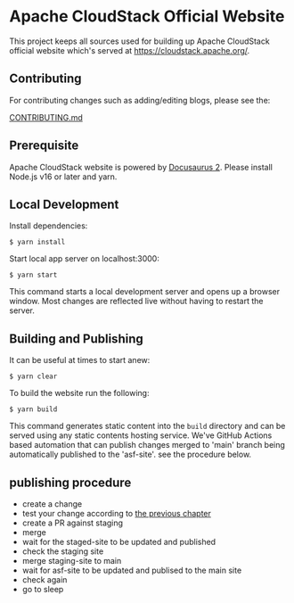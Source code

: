 # Apache CloudStack Official Website

This project keeps all sources used for building up Apache CloudStack
official website which's served at https://cloudstack.apache.org/.

## Contributing

For contributing changes such as adding/editing blogs, please see the:

[CONTRIBUTING.md](./CONTRIBUTING.md)

## Prerequisite

Apache CloudStack website is powered by [Docusaurus 2](https://docusaurus.io/).
Please install Node.js v16 or later and yarn.

## Local Development

Install dependencies:

```
$ yarn install
```

Start local app server on localhost:3000:

```
$ yarn start
```

This command starts a local development server and opens up a browser window.
Most changes are reflected live without having to restart the server.

## <a name="building-and-publishing">Building and Publishing</a>

It can be useful at times to start anew:

```
$ yarn clear
```

To build the website run the following:

```
$ yarn build
```

This command generates static content into the `build` directory and can be
served using any static contents hosting service. We've GitHub Actions based
automation that can publish changes merged to 'main' branch being automatically
published to the 'asf-site'. see the procedure below.


## publishing procedure

- create a change
- test your change according to [the previous chapter](#building-and-publishing)
- create a PR against staging
- merge
- wait for the staged-site to be updated and published
- check the staging site
- merge staging-site to main
- wait for asf-site to be updated and publised to the main site
- check again
- go to sleep